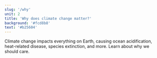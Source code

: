 ```yaml
---
slug: '/why'
unit: 2
title: 'Why does climate change matter?'
background: '#fcd8b8'
text: '#b25604'
---
```


Climate change impacts everything on Earth, causing ocean acidification, heat-related disease, species extinction, and more. Learn about why we should care.

<!-- end -->
